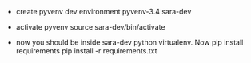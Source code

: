 * create pyvenv dev environment
pyvenv-3.4 sara-dev

* activate pyvenv
source sara-dev/bin/activate

* now you should be inside sara-dev python virtualenv. Now pip install requirements
pip install -r requirements.txt